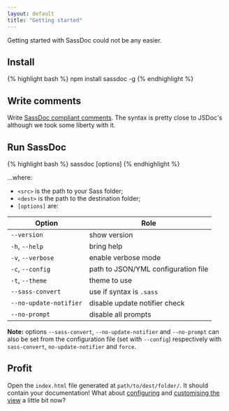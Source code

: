 ```yaml
---
layout: default
title: "Getting started"
---
```


Getting started with SassDoc could not be any easier.

## Install

{% highlight bash %}
npm install sassdoc -g
{% endhighlight %}

## Write comments

Write [SassDoc compliant comments](/annotations/). The syntax is pretty close to JSDoc's although we took some liberty with it.

## Run SassDoc

{% highlight bash %}
sassdoc <src> <dest> [options]
{% endhighlight %}

...where:

* `<src>` is the path to your Sass folder;
* `<dest>` is the path to the destination folder;
* `[options]` are:

| Option                 | Role                                |
|------------------------|-------------------------------------|
| `--version`            | show version                        |
| `-h`, `--help`         | bring help                          |
| `-v`, `--verbose`      | enable verbose mode                 |
| `-c`, `--config`       | path to JSON/YML configuration file |
| `-t`, `--theme`        | theme to use                        |
| `--sass-convert`       | use if syntax is `.sass`            |
| `--no-update-notifier` | disable update notifier check       |
| `--no-prompt`          | disable all prompts                 |

<p class="note  note--info"><strong>Note:</strong> options <code>--sass-convert</code>, <code>--no-update-notifier</code> and <code>--no-prompt</code> can also be set from the configuration file (set with <code>--config</code>) respectively with <code>sass-convert</code>, <code>no-update-notifier</code> and <code>force</code>.</p>

## Profit

Open the `index.html` file generated at `path/to/dest/folder/`. It should contain your documentation! What about [configuring](/configuration/) and [customising the view](/customising-the-view) a little bit now?
